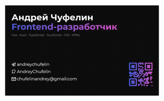 ![Profail card](https://github.com/AndreyChufelin/AndreyChufelin/blob/main/DevCard%20Large.png?raw=true)
